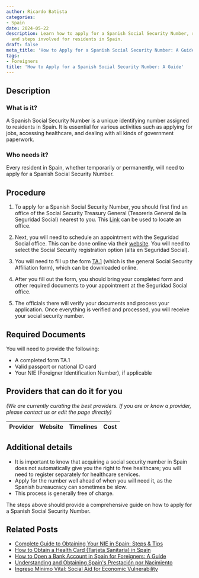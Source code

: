 ```yaml
---
author: Ricardo Batista
categories:
- Spain
date: 2024-05-22
description: Learn how to apply for a Spanish Social Security Number, required documents,
  and steps involved for residents in Spain.
draft: false
meta_title: 'How to Apply for a Spanish Social Security Number: A Guide'
tags:
- Foreigners
title: 'How to Apply for a Spanish Social Security Number: A Guide'
---
```


## Description

### What is it?

A Spanish Social Security Number is a unique identifying number assigned to residents in Spain. It is essential for various activities such as applying for jobs, accessing healthcare, and dealing with all kinds of government paperwork.

### Who needs it?

Every resident in Spain, whether temporarily or permanently, will need to apply for a Spanish Social Security Number.

## Procedure

1. To apply for a Spanish Social Security Number, you should first find an office of the Social Security Treasury General (Tesoreria General de la Seguridad Social) nearest to you. This [Link](https://sede.seg-social.gob.es/wps/portal/sede/sede/Inicio/!ut/p/z1/04_Sj9CPykssy0xPLMnMz0vMAfIjo8ziPR0dnA28gg183AP83QwcXX39LIJDfYwM_M30w8EKDP2CbEdFAFmTTaA!!/) can be used to locate an office.

2. Next, you will need to schedule an appointment with the Seguridad Social office. This can be done online via their [website](https://sede.seg-social.gob.es/wps/portal/sede/sede/Ciudadanos/CiudadanoDetalle/!ut/p/z1/04_Sj9CPykssy0xPLMnMz0vMAfIjo8ziPR0dnA3dnQ28_U2DXA093AOMjQwtDIx8TYCz1C7IdFQEcyt0M/dz/d5/L2dBISEvZ0FBIS9nQSEh/). You will need to select the Social Security registration option (alta en Seguridad Social).

3. You will need to fill up the form [TA.1](https://www.seg-social.es/wps/portal/wss/internet/Trabajadores/Afiliacion/10938/37850) (which is the general Social Security Affiliation form), which can be downloaded online.

4. After you fill out the form, you should bring your completed form and other required documents to your appointment at the Seguridad Social office.

5. The officials there will verify your documents and process your application. Once everything is verified and processed, you will receive your social security number.

## Required Documents

You will need to provide the following:

- A completed form TA.1
- Valid passport or national ID card
- Your NIE (Foreigner Identification Number), if applicable

## Providers that can do it for you

_(We are currently curating the best providers. If you are or know a provider, please contact us or edit the page directly)_

| Provider        |     Website     |     Timelines    |       Cost      |
| :-------------: | :-------------: |  :-------------: | :-------------: |

## Additional details

- It is important to know that acquiring a social security number in Spain does not automatically give you the right to free healthcare; you will need to register separately for healthcare services.
- Apply for the number well ahead of when you will need it, as the Spanish bureaucracy can sometimes be slow.
- This process is generally free of charge.

The steps above should provide a comprehensive guide on how to apply for a Spanish Social Security Number.


## Related Posts

- [Complete Guide to Obtaining Your NIE in Spain: Steps & Tips](https://tramitit.com/guides/spain/nie_application/)
- [How to Obtain a Health Card (Tarjeta Sanitaria) in Spain](https://tramitit.com/guides/spain/health_card_application/)
- [How to Open a Bank Account in Spain for Foreigners: A Guide](https://tramitit.com/guides/spain/opening_bank_account/)
- [Understanding and Obtaining Spain's Prestación por Nacimiento](https://tramitit.com/guides/spain/birth_benefit/)
- [Ingreso Mínimo Vital: Social Aid for Economic Vulnerability](https://tramitit.com/guides/spain/minimum_wage/)
